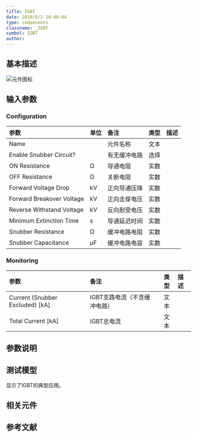 ```yaml
---
title: IGBT
date: 2018/8/1 14:40:44
type: components
classname: _IGBT
symbol: IGBT
author: 
---
```

## <span id="comp_desc">基本描述</span>
![元件图标]()

## <span id="comp_params">输入参数</span>
### <span id="comp_params_group_Configuration">Configuration</span>
| 参数 | 单位 | 备注 | 类型 | 描述 |
| :--- | :--- | :--- | :--: | :--- |
| <span id="comp_params_param_Name">Name</span> |  | 元件名称 | 文本 |  |
| <span id="comp_params_param_Snubber">Enable Snubber Circuit?</span> |  | 有无缓冲电路 | 选择 |  |
| <span id="comp_params_param_Ron">ON Resistance</span> | Ω | 导通电阻 | 实数 |  |
| <span id="comp_params_param_Roff">OFF Resistance</span> | Ω | 关断电阻 | 实数 |  |
| <span id="comp_params_param_Vfd">Forward Voltage Drop</span> | kV | 正向导通压降 | 实数 |  |
| <span id="comp_params_param_Vfb">Forward Breakover Voltage</span> | kV | 正向击穿电压 | 实数 |  |
| <span id="comp_params_param_Vrw">Reverse Withstand Voltage</span> | kV | 反向耐受电压 | 实数 |  |
| <span id="comp_params_param_Tme">Minimum Extinction Time</span> | s | 导通延迟时间 | 实数 |  |
| <span id="comp_params_param_Rs">Snubber Resistance</span> | Ω | 缓冲电路电阻 | 实数 |  |
| <span id="comp_params_param_Cs">Snubber Capacitance</span> | μF | 缓冲电路电容 | 实数 |  |

[Name]: #comp_params_param_Name "Name"
[Enable Snubber Circuit?]: #comp_params_param_Snubber "Enable Snubber Circuit?"
[ON Resistance]: #comp_params_param_Ron "ON Resistance"
[OFF Resistance]: #comp_params_param_Roff "OFF Resistance"
[Forward Voltage Drop]: #comp_params_param_Vfd "Forward Voltage Drop"
[Forward Breakover Voltage]: #comp_params_param_Vfb "Forward Breakover Voltage"
[Reverse Withstand Voltage]: #comp_params_param_Vrw "Reverse Withstand Voltage"
[Minimum Extinction Time]: #comp_params_param_Tme "Minimum Extinction Time"
[Snubber Resistance]: #comp_params_param_Rs "Snubber Resistance"
[Snubber Capacitance]: #comp_params_param_Cs "Snubber Capacitance"

### <span id="comp_params_group_Monitoring">Monitoring</span>
| 参数 | 备注 | 类型 | 描述 |
| :--- | :--- | :--: | :--- |
| <span id="comp_params_param_I">Current (Snubber Excluded) \[kA\]</span> | IGBT支路电流（不含缓冲电路） | 文本 |  |
| <span id="comp_params_param_Itotal">Total Current \[kA\]</span> | IGBT总电流 | 文本 |  |

[Current (Snubber Excluded) \[kA\]]: #comp_params_param_I "Current (Snubber Excluded) \[kA\]"
[Total Current \[kA\]]: #comp_params_param_Itotal "Total Current \[kA\]"


## <span id="comp_remarks">参数说明</span>


## <span id="comp_example">测试模型</span>
[<test name>](<test link>)显示了IGBT的典型应用。

## <span id="comp_seealso">相关元件</span>

## <span id="comp_ref">参考文献</span>



